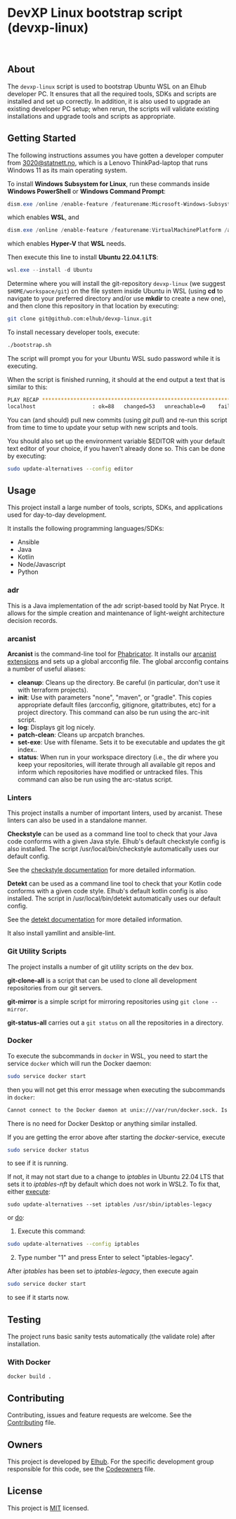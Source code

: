 # DevXP Linux bootstrap script (devxp-linux)
[<img src="https://img.shields.io/badge/repo-github-blue" alt="">](https://github.com/elhub/devxp-linux)
[<img src="https://img.shields.io/badge/issues-jira-orange" alt="">](https://jira.elhub.cloud/issues/?jql=project%20%3D%20%22Team%20Dev%22%20AND%20component%20%3D%20devxp-linux%20AND%20status%20!%3D%20Done)
[<img src="https://teamcity.elhub.cloud/app/rest/builds/buildType:(id:DevXp_DevXpLinux_PublishDocs)/statusIcon" alt="">](https://teamcity.elhub.cloud/project/DevXp_DevXpLinux?mode=builds#all-projects)
[<img src="https://sonar.elhub.cloud/api/project_badges/measure?project=no.elhub.devxp%3Adevxp-linux&metric=alert_status" alt="">](https://sonar.elhub.cloud/dashboard?id=no.elhub.devxp%3Adevxp-linux)
[<img src="https://sonar.elhub.cloud/api/project_badges/measure?project=no.elhub.devxp%3Adevxp-linux&metric=ncloc" alt="">](https://sonar.elhub.cloud/dashboard?id=no.elhub.devxp%3Adevxp-linux)
[<img src="https://sonar.elhub.cloud/api/project_badges/measure?project=no.elhub.devxp%3Adevxp-linux&metric=bugs" alt="">](https://sonar.elhub.cloud/dashboard?id=no.elhub.devxp%3Adevxp-linux)
[<img src="https://sonar.elhub.cloud/api/project_badges/measure?project=no.elhub.devxp%3Adevxp-linux&metric=vulnerabilities" alt="">](https://sonar.elhub.cloud/dashboard?id=no.elhub.devxp%3Adevxp-linux)

## About

The ```devxp-linux``` script is used to bootstrap Ubuntu WSL on an Elhub developer PC. It ensures that all the required
tools, SDKs and scripts are installed and set up correctly. In addition, it is also used to upgrade an existing
developer PC setup; when rerun, the scripts will validate existing installations and upgrade tools and scripts as
appropriate.

## Getting Started

The following instructions assumes you have gotten a developer computer from 3020@statnett.no, which is a Lenovo ThinkPad-laptop that runs Windows 11 as its main operating system.

To install __Windows Subsystem for Linux__, run these commands inside __Windows PowerShell__ or __Windows Command Prompt__:

```powershell
dism.exe /online /enable-feature /featurename:Microsoft-Windows-Subsystem-Linux /all /norestart
```

which enables **WSL**, and

```powershell
dism.exe /online /enable-feature /featurename:VirtualMachinePlatform /all /norestart
```

which enables **Hyper-V** that **WSL** needs.

Then execute this line to install **Ubuntu 22.04.1 LTS**:

```powershell
wsl.exe --install -d Ubuntu
```

Determine where you will install the git-repository ```devxp-linux``` (we suggest ```$HOME/workspace/git```) on the file system inside Ubuntu in WSL (using __cd__ to navigate to your preferred directory and/or use __mkdir__ to create a new one), and then clone this repository in that location by executing:

```bash
git clone git@github.com:elhub/devxp-linux.git
```

To install necessary developer tools, execute:

```bash
./bootstrap.sh
```

The script will prompt you for your Ubuntu WSL sudo password while it is executing.

When the script is finished running, it should at the end output a text that is similar to this:

```bash
PLAY RECAP *********************************************************************
localhost                  : ok=88   changed=53   unreachable=0    failed=0    skipped=3    rescued=0    ignored=0
```

You can (and should) pull new commits (using *git pull*) and re-run this script from time to time to update your setup with new scripts and tools.

You should also set up the environment variable $EDITOR with your default text editor of your choice, if you haven't already done so. This can be done by executing:

```bash
sudo update-alternatives --config editor
```

## Usage

This project install a large number of tools, scripts, SDKs, and applications used for day-to-day development.

It installs the following programming languages/SDKs:

* Ansible
* Java
* Kotlin
* Node/Javascript
* Python

### adr

This is a Java implementation of the adr script-based toold by Nat Pryce. It allows for the simple creation and
maintenance of light-weight architecture decision records.

### arcanist

**Arcanist** is the command-line tool for [Phabricator](https://phabricator.elhub.cloud). It installs our
[arcanist extensions](https://github.com/elhub/devxo-arcanist) and sets up a global arcconfig file. The global
arcconfig contains a number of useful aliases:
* **cleanup**: Cleans up the directory. Be careful (in particular, don't use it with terraform projects).
* **init**: Use with parameters "none", "maven", or "gradle". This copies appropriate default files (arcconfig,
  gitignore, gitattributes, etc) for a project directory. This command can also be run using the arc-init script.
* **log**: Displays git log nicely.
* **patch-clean**: Cleans up arcpatch branches.
* **set-exe**: Use with filename. Sets it to be executable and updates the git index..
* **status**: When run in your workspace directory (i.e., the dir where you keep your repositories, will iterate
  through all available git repos and inform which repositories have modified or untracked files. This command can also
  be run using the arc-status script.

### Linters

This project installs a number of important linters, used by arcanist. These linters can also be used in a standalone
manner.

**Checkstyle** can be used as a command line tool to check that your Java code conforms with a given Java style.
Elhub's default checkstyle config is also installed. The script /usr/local/bin/checkstyle automatically uses our
default config.

See the [checkstyle documentation](https://checkstyle.org/) for more detailed information.

**Detekt** can be used as a command line tool to check that your Kotlin code conforms with a given code style. Elhub's
default kotlin config is also installed. The script in /usr/local/bin/detekt automatically uses our default config.

See the [detekt documentation](https://detekt.github.io/detekt/) for more detailed information.

It also install yamllint and ansible-lint.

### Git Utility Scripts

The project installs a number of git utility scripts on the dev box.

**git-clone-all** is a script that can be used to clone all development repositories from our git servers.

**git-mirror** is a simple script for mirroring repositories using ```git clone --mirror```.

**git-status-all** carries out a ```git status``` on all the repositories in a directory.

### Docker

To execute the subcommands in ```docker``` in WSL, you need to start the service ```docker``` which will run the Docker daemon:

```bash
sudo service docker start
```

then you will not get this error message when executing the subcommands in ```docker```:

```bash
Cannot connect to the Docker daemon at unix:///var/run/docker.sock. Is the docker daemon running?
```

There is no need for Docker Desktop or anything similar installed.

If you are getting the error above after starting the _docker_-service, execute

```bash
sudo service docker status
```

to see if it is running.

If not, it may not start due to a change to _iptables_ in Ubuntu 22.04 LTS that sets it to _iptables-nft_ by default which does not work in WSL2. To fix that, either [execute](https://askubuntu.com/a/1406159):

```
sudo update-alternatives --set iptables /usr/sbin/iptables-legacy
```

or [do](https://askubuntu.com/a/1437129):

1. Execute this command:

```bash
sudo update-alternatives --config iptables
```

2. Type number "1" and press Enter to select "iptables-legacy".

After _iptables_ has been set to _iptables-legacy_, then execute again

```bash
sudo service docker start
```

to see if it starts now.

## Testing

The project runs basic sanity tests automatically (the validate role) after installation.

### With Docker

```
docker build .
```

## Contributing

Contributing, issues and feature requests are welcome. See the
[Contributing](https://github.com/elhub/devxp-linux/blob/main/CONTRIBUTING.md) file.

## Owners

This project is developed by [Elhub](https://elhub.no). For the specific development group responsible for this
code, see the [Codeowners](https://github.com/elhub/devxp-linux/blob/main/CODEOWNERS) file.

## License

This project is [MIT](https://github.com/elhub/devxp-linux/blob/main/LICENSE.md) licensed.
